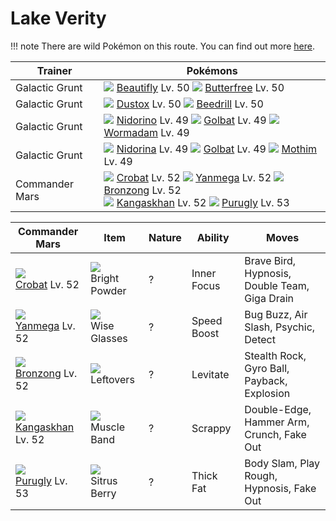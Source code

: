 # Lake Verity

!!! note
    There are wild Pokémon on this route. You can find out more [here](/wild_pokemon/lake_verity/).


Trainer                    | Pokémons
---                        | ---
Galactic Grunt             | ![][267]  [Beautifly] Lv. 50  ![][012]  [Butterfree] Lv. 50
Galactic Grunt             | ![][269]  [Dustox] Lv. 50  ![][015]  [Beedrill] Lv. 50
Galactic Grunt             | ![][033]  [Nidorino] Lv. 49  ![][042]  [Golbat] Lv. 49  ![][413]  [Wormadam] Lv. 49
Galactic Grunt             | ![][030]  [Nidorina] Lv. 49  ![][042]  [Golbat] Lv. 49  ![][414]  [Mothim] Lv. 49
Commander Mars             | ![][169]  [Crobat] Lv. 52  ![][469]  [Yanmega] Lv. 52  ![][437]  [Bronzong] Lv. 52 <br> ![][115]  [Kangaskhan] Lv. 52  ![][432]  [Purugly] Lv. 53

Commander Mars      | Item         | Nature  | Ability       | Moves
---                 | ---          | ---     | ---           | ---
![][169]<br> [Crobat] Lv. 52          | ![][bright-powder]<br> Bright Powder    | ?        | Inner Focus         | Brave Bird, Hypnosis, Double Team, Giga Drain
![][469]<br> [Yanmega] Lv. 52         | ![][wise-glasses]<br> Wise Glasses      | ?        | Speed Boost         | Bug Buzz, Air Slash, Psychic, Detect
![][437]<br> [Bronzong] Lv. 52        | ![][leftovers]<br> Leftovers            | ?        | Levitate            | Stealth Rock, Gyro Ball, Payback, Explosion
![][115]<br> [Kangaskhan] Lv. 52      | ![][muscle-band]<br> Muscle Band        | ?        | Scrappy             | Double-Edge, Hammer Arm, Crunch, Fake Out
![][432]<br> [Purugly] Lv. 53         | ![][sitrus-berry]<br> Sitrus Berry      | ?        | Thick Fat           | Body Slam, Play Rough, Hypnosis, Fake Out


[Butterfree]: /pokemon_changes/012/
[Beedrill]: /pokemon_changes/015/
[Nidorina]: /pokemon_changes/030/
[Nidorino]: /pokemon_changes/033/
[Golbat]: /pokemon_changes/042/
[Kangaskhan]: /pokemon_changes/115/
[Crobat]: /pokemon_changes/169/
[Beautifly]: /pokemon_changes/267/
[Dustox]: /pokemon_changes/269/
[Wormadam]: /pokemon_changes/413/
[Mothim]: /pokemon_changes/414/
[Purugly]: /pokemon_changes/432/
[Bronzong]: /pokemon_changes/437/
[Yanmega]: /pokemon_changes/469/
[bright-powder]: /img/items/bright-powder.png
[leftovers]: /img/items/leftovers.png
[muscle-band]: /img/items/muscle-band.png
[sitrus-berry]: /img/items/sitrus-berry.png
[wise-glasses]: /img/items/wise-glasses.png
[012]: /img/pokemon/012.png
[015]: /img/pokemon/015.png
[030]: /img/pokemon/030.png
[033]: /img/pokemon/033.png
[042]: /img/pokemon/042.png
[115]: /img/pokemon/115.png
[169]: /img/pokemon/169.png
[267]: /img/pokemon/267.png
[269]: /img/pokemon/269.png
[413]: /img/pokemon/413.png
[414]: /img/pokemon/414.png
[432]: /img/pokemon/432.png
[437]: /img/pokemon/437.png
[469]: /img/pokemon/469.png
